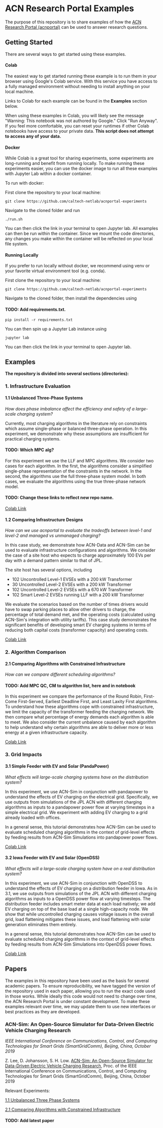 # ACN Research Portal Examples
The purpose of this repository is to share examples of how the [ACN Research Portal
(acnportal)](https://github.com/zach401/acnportal) can be used to answer research
 questions.

## Getting Started
There are several ways to get started using these examples. 

#### Colab
The easiest way to get started running these example is to run them in your browser
 using Google's Colab service. With this service you have access to a fully managed
 environment without needing to install anything on your local machine. 

Links to Colab for each example can be found in the **Examples** section below. 

When using these examples in Colab, you will likely see the message "Warning: This
 notebook was not authored by Google." 
 Click "Run Anyway". If you feel more comfortable, you can reset your runtimes 
 if other Colab notebooks have access to your private data. 
 **This script does not attempt to access any of your data.**


#### Docker 
While Colab is a great tool for sharing experiments, some experiments are 
 long-running and benefit from running locally. To make running these experiments
 easier, you can use the docker image to run all these examples with Jupyter Lab
 within a docker container. 
 
To run with docker:
 
First clone the repository to your local machine:
 ```
git clone https://github.com/caltech-netlab/acnportal-experiments
```

Navigate to the cloned folder and run
```
./run.sh
```

You can then click the link in your terminal to open Jupyter lab. All examples can
 then be run within the container. Since we mount the code directories, any changes you
 make within the container will be reflected on your local file system. 

#### Running Locally
If you prefer to run locally without docker, we recommend using venv or your favorite 
 virtual environment tool (e.g. conda). 
 
First clone the repository to your local machine:
```
git clone https://github.com/caltech-netlab/acnportal-experiments
```

Navigate to the cloned folder, then install the dependencies using 
#### TODO: Add requirements.txt.
```
pip install -r requirements.txt
```  

You can then spin up a Jupyter Lab instance using
```
jupyter lab
```

You can then click the link in your terminal to open Jupyter lab. 

## Examples
**The repository is divided into several sections (directories):**
### 1. Infrastructure Evaluation
#### 1.1 Unbalanced Three-Phase Systems
*How does phase imbalance affect the efficiency and safety of a large-scale
  charging system?*

Currently, most charging algorithms in the literature rely on constraints which assume 
single-phase or balanced three-phase operation. In this experiment, we demonstrate why 
these assumptions are insufficient for practical charging systems. 
#### TODO: Which MPC alg?
For this experiment we use the LLF and MPC algorithms. We consider two cases for each 
algorithm. In the first, the algorithms consider a simplified single-phase 
representation of the constraints in  the network. In the second, the algorithms use
the full three-phase system model. In both cases, we evaluate the algorithms using the
true three-phase network model.
#### TODO: Change these links to reflect new repo name.
[Colab Link](https://colab.research.google.com/github/zach401/ACN-Sim-Demo/blob/master/examples/1-Infrastructure-Evaluation/1.1-Unbalanced-Three-Phase-Systems/1.1-unbalanced-three-phase-systems.ipynb)
  
#### 1.2 Comparing Infrastructure Designs
*How can we use acnportal to evaluate the tradeoffs between level-1 and level-2 and
 managed vs unmanaged charging?*

In this case study, we demonstrate how ACN-Data and ACN-Sim can be used to evaluate 
infrastructure configurations and algorithms. We consider the case of a site host who 
expects to charge approximately 100 EVs per day with a demand pattern similar to that 
of JPL.

The site host has several options, including  
*   102 Uncontrolled Level-1 EVSEs with a 200 kW Transformer
*   30 Uncontrolled Level-2 EVSEs with a 200 kW Transformer
*   102 Uncontrolled Level-2 EVSEs with a 670 kW Transformer
*   102 Smart Level-2 EVSEs running LLF with a 200 kW Transformer

We evaluate the scenarios based on the number of times drivers would have to swap
parking places to allow other drivers to charge, the percentage of total demand met, 
and the operating costs (calculated using ACN-Sim's integration with utility tariffs). 
This case study demonstrates the significant benefits of developing smart EV charging
systems in terms of reducing both capital costs (transformer capacity) and operating
costs.

[Colab Link](https://colab.research.google.com/github/zach401/ACN-Sim-Demo/blob/master/examples/1-Infrastructure-Evaluation/1.2-Comparing-Infrastructure-Designs/1.2-comparing-infrastructure-designs.ipynb)


### 2. Algorithm Comparison
#### 2.1 Comparing Algorithms with Constrained Infrastructure
*How can we compare different scheduling algorithms?*
#### TODO: Add MPC QC, CM to algorithm list, here and in notebook
In this experiment we compare the performance of the Round Robin, 
First-Come First-Served, Earliest Deadline First, and 
Least Laxity First algorithms. To understand how these algorithms 
cope with constrained infrastructure, we limit the capacity of the transformer
feeding the charging network. We then compare what percentage of energy demands each
algorithm is able to meet. We also consider the current unbalance caused by each 
algorithm to help understand why certain algorithms are able to deliver more or less 
energy at a given infrastructure capacity.

[Colab Link](https://colab.research.google.com/github/zach401/ACN-Sim-Demo/blob/master/examples/examples/2-Algorithm-Comparison/2.1-Comparing-Algorithms-with-Constrained-Infrastructure/2.1-comparing-algorithms-with-constrained-infrastructure.ipynb)


### 3. Grid Impacts
#### 3.1 Simple Feeder with EV and Solar (PandaPower)
*What effects will large-scale charging systems have on the distribution system?*

In this experiment, we use ACN-Sim in conjunction with pandapower to understand the 
effects of EV charging on the electrical grid. Specifically, we use outputs from 
simulations of the JPL ACN with different charging algorithms as inputs to a pandapower 
power flow at varying timesteps in a simple electrical grid. We experiment with adding 
EV charging to a grid already loaded with offices.

In a general sense, this tutorial demonstrates how ACN-Sim can be used to evaluate 
scheduled charging algorithms in the context of grid-level effects by feeding results 
from ACN-Sim Simulations into pandapower power flows.

[Colab Link](https://colab.research.google.com/github/zach401/ACN-Sim-Demo/blob/master/examples/3-Grid-Impacts/3.1-Simple-Feeder-with-EV-and-Solar-PandaPower/3.1-simple-feeder-with-ev-and-solar-pandapower.ipynb)

#### 3.2 Iowa Feeder with EV and Solar (OpenDSS)
*What effects will a large-scale charging system have on a real distribution system?*

In this experiment, we use ACN-Sim in conjunction with OpenDSS to understand the 
effects of EV charging on a distribution feeder in Iowa. As in 3.1, we use outputs
from simulations of the JPL ACN with different charging algorithms as inputs to a
OpenDSS power flow at varying timesteps. The distribution feeder includes smart meter
data at each load natively; we add EV charging on top of the base load at a single
high-capacity node. We show that while uncontrolled charging causes voltage issues in
the overall grid, load flattening mitigates these issues, and load flattening with
solar generation eliminates them entirely.

In a general sense, this tutorial demonstrates how ACN-Sim can be used to evaluate 
scheduled charging algorithms in the context of grid-level effects by feeding results 
from ACN-Sim Simulations into OpenDSS power flows.

[Colab Link](https://colab.research.google.com/github/zach401/ACN-Sim-Demo/blob/master/examples/3-Grid-Impacts/3.1-Simple-Feeder-with-EV-and-Solar-PandaPower/3.1-simple-feeder-with-ev-and-solar-pandapower.ipynb)


## Papers
The examples in this repository have been used as the basis for several academic
 papers. To ensure reproducibility, we have tagged the version of the repository used
 in each paper, allowing you to run the exact code used in those works. While ideally
 this code would not need to change over time, the ACN Research Portal is under
 constant development. To make these examples relevant over time, we may update
 them to use new interfaces or best practices as they are developed. 

### ACN-Sim: An Open-Source Simulator for Data-Driven Electric Vehicle Charging Research
*IEEE International Conference on Communications, Control, and Computing Technologies for Smart Grids (SmartGridComm),
Beijing, China, October 2019*

Z. Lee, D. Johansson, S. H. Low. 
[ACN-Sim: An Open-Source Simulator for Data-Driven Electric Vehicle Charging Research](https://ev.caltech.edu/assets/pub/ACN_Sim_Open_Source_Simulator.pdf), 
Proc. of the IEEE International Conference on Communications, Control, and Computing Technologies for Smart Grids (SmartGridComm),
Beijing, China, October 2019

Relevant Experiments:

[1.1 Unbalanced Three Phase Systems](#11-unbalanced-three-phase-systems)

[2.1 Comparing Algorithms with Constrained Infrastructure](#21-comparing-algorithms-with-constrained-infrastructure)
#### TODO: Add latest paper
